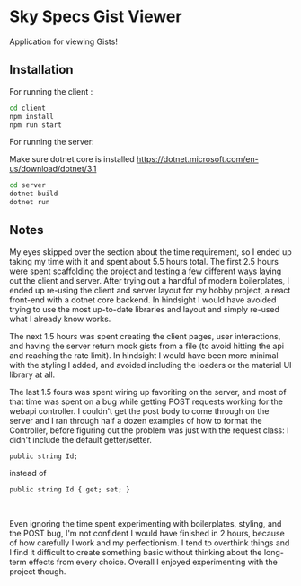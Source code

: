 # Sky Specs Gist Viewer

Application for viewing Gists!


## Installation

For running the client :

```bash
cd client
npm install
npm run start
```

For running the server:

Make sure dotnet core is installed
https://dotnet.microsoft.com/en-us/download/dotnet/3.1

```bash
cd server
dotnet build
dotnet run
```

## Notes
My eyes skipped over the section about the time requirement, so I ended up taking my time with it and spent about 5.5 hours total. The first 2.5 hours were spent scaffolding the project and testing a few different ways laying out the client and server. After trying out a handful of modern boilerplates, I ended up re-using the client and server layout for my hobby project, a react front-end with a dotnet core backend. In hindsight I would have avoided trying to use the most up-to-date libraries and layout and simply re-used what I already know works.

The next 1.5 hours was spent creating the client pages, user interactions, and having the server return mock gists from a file (to avoid hitting the api and reaching the rate limit). In hindsight I would have been more minimal with the styling I added, and avoided including the loaders or the material UI library at all.

The last 1.5 fours was spent wiring up favoriting on the server, and most of that time was spent on a bug while getting POST requests working for the webapi controller. I couldn't get the post body to come through on the server and I ran through half a dozen examples of how to format the Controller, before figuring out the problem was just with the request class: I didn't include the default getter/setter.
```
public string Id;
```
instead of
```
public string Id { get; set; }
```
<br />

Even ignoring the time spent experimenting with boilerplates, styling, and the POST bug, I'm not confident I would have finished in 2 hours, because of how carefully I work and my perfectionism. I tend to overthink things and I find it difficult to create something basic without thinking about the long-term effects from every choice. Overall I enjoyed experimenting with the project though.